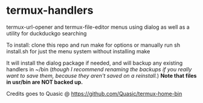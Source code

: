 # termux-handlers
termux-url-opener and termux-file-editor menus using dialog
as well as a utility for duckduckgo searching

To install:
clone this repo and run make for options or manually run sh install.sh for just the menu system without installing make

It will install the dialog package if needed, and will backup any existing handlers in ~/bin (*though I recommend renaming the backups if you really want to save them, because they aren't saved on a reinstall.*)
**Note that files in usr/bin are NOT backed up.**

Credits goes to Quasic @ https://github.com/Quasic/termux-home-bin
